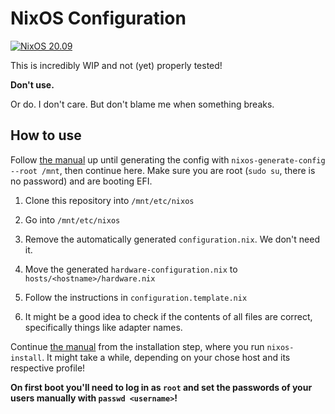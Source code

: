 # NixOS Configuration

[![NixOS 20.09](https://img.shields.io/badge/NixOS-v20.09-blue.svg?style=flat-square&logo=NixOS&logoColor=white)](https://nixos.org)

This is incredibly WIP and not (yet) properly tested!

**Don't use.**

Or do. I don't care. But don't blame me when something breaks.

## How to use

Follow [the manual](https://nixos.org/manual/nixos/stable/index.html#ch-installation)
up until generating the config with `nixos-generate-config --root /mnt`, then continue
here. Make sure you are root (`sudo su`, there is no password) and are booting EFI.

1. Clone this repository into `/mnt/etc/nixos`

2. Go into `/mnt/etc/nixos`

3. Remove the automatically generated `configuration.nix`. We don't need it.

4. Move the generated `hardware-configuration.nix` to `hosts/<hostname>/hardware.nix`

5. Follow the instructions in `configuration.template.nix`

6. It might be a good idea to check if the contents of all files are correct,
   specifically things like adapter names.

Continue [the manual](https://nixos.org/manual/nixos/stable/index.html#ch-installation)
from the installation step, where you run `nixos-install`. It might take a while, depending
on your chose host and its respective profile!

**On first boot you'll need to log in as `root` and set the passwords of your users
manually with `passwd <username>`!**
